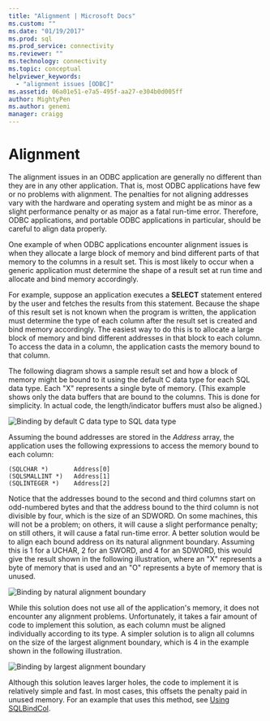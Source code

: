 ```yaml
---
title: "Alignment | Microsoft Docs"
ms.custom: ""
ms.date: "01/19/2017"
ms.prod: sql
ms.prod_service: connectivity
ms.reviewer: ""
ms.technology: connectivity
ms.topic: conceptual
helpviewer_keywords: 
  - "alignment issues [ODBC]"
ms.assetid: 06a01e51-e7a5-495f-aa27-e304b0d005ff
author: MightyPen
ms.author: genemi
manager: craigg
---
```

# Alignment
The alignment issues in an ODBC application are generally no different than they are in any other application. That is, most ODBC applications have few or no problems with alignment. The penalties for not aligning addresses vary with the hardware and operating system and might be as minor as a slight performance penalty or as major as a fatal run-time error. Therefore, ODBC applications, and portable ODBC applications in particular, should be careful to align data properly.  
  
 One example of when ODBC applications encounter alignment issues is when they allocate a large block of memory and bind different parts of that memory to the columns in a result set. This is most likely to occur when a generic application must determine the shape of a result set at run time and allocate and bind memory accordingly.  
  
 For example, suppose an application executes a **SELECT** statement entered by the user and fetches the results from this statement. Because the shape of this result set is not known when the program is written, the application must determine the type of each column after the result set is created and bind memory accordingly. The easiest way to do this is to allocate a large block of memory and bind different addresses in that block to each column. To access the data in a column, the application casts the memory bound to that column.  
  
 The following diagram shows a sample result set and how a block of memory might be bound to it using the default C data type for each SQL data type. Each "X" represents a single byte of memory. (This example shows only the data buffers that are bound to the columns. This is done for simplicity. In actual code, the length/indicator buffers must also be aligned.)  
  
 ![Binding by default C data type to SQL data type](../../../odbc/reference/develop-app/media/pr24.gif "pr24")  
  
 Assuming the bound addresses are stored in the *Address* array, the application uses the following expressions to access the memory bound to each column:  
  
```  
(SQLCHAR *)       Address[0]  
(SQLSMALLINT *)   Address[1]  
(SQLINTEGER *)    Address[2]  
```  
  
 Notice that the addresses bound to the second and third columns start on odd-numbered bytes and that the address bound to the third column is not divisible by four, which is the size of an SDWORD. On some machines, this will not be a problem; on others, it will cause a slight performance penalty; on still others, it will cause a fatal run-time error. A better solution would be to align each bound address on its natural alignment boundary. Assuming this is 1 for a UCHAR, 2 for an SWORD, and 4 for an SDWORD, this would give the result shown in the following illustration, where an "X" represents a byte of memory that is used and an "O" represents a byte of memory that is unused.  
  
 ![Binding by natural alignment boundary](../../../odbc/reference/develop-app/media/pr25.gif "pr25")  
  
 While this solution does not use all of the application's memory, it does not encounter any alignment problems. Unfortunately, it takes a fair amount of code to implement this solution, as each column must be aligned individually according to its type. A simpler solution is to align all columns on the size of the largest alignment boundary, which is 4 in the example shown in the following illustration.  
  
 ![Binding by largest alignment boundary](../../../odbc/reference/develop-app/media/pr26.gif "pr26")  
  
 Although this solution leaves larger holes, the code to implement it is relatively simple and fast. In most cases, this offsets the penalty paid in unused memory. For an example that uses this method, see [Using SQLBindCol](../../../odbc/reference/develop-app/using-sqlbindcol.md).
